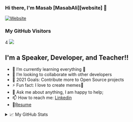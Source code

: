 ### Hi there, I'm Masab [MasabAli][website] 👋

[![Website](https://img.shields.io/website?label=masabali.me&style=for-the-badge&url=https%3A%2F%2Fmasabali.me)](https://www.masabali.me/)
### My GitHub Visitors
4
![](https://visitor-badge.glitch.me/badge?page_id=MasabAli)

## I'm a Speaker, Developer, and Teacher!!

- 🌱 I’m currently learning everything 🤣
- 👯 I’m looking to collaborate with other developers
- 🥅 2021 Goals: Contribute more to Open Source projects
- ⚡ Fun fact: I love to create memes🤣
- 💬 Ask me about anything, I am happy to help;
- 📫 How to reach me: [Linkedin](http://www.linkedin.com/in/masab-ali-860697179)
- 📝[Resume](https://www.masabali.me/Resume.pdf)
<details>
<summary>📈 My GitHub Stats</summary>

<p align="center"> <img src="https://github-readme-stats.vercel.app/api?username=MasabAli&show_icons=true&theme=gotham" alt="abhisheknaiidu" />

</details>
